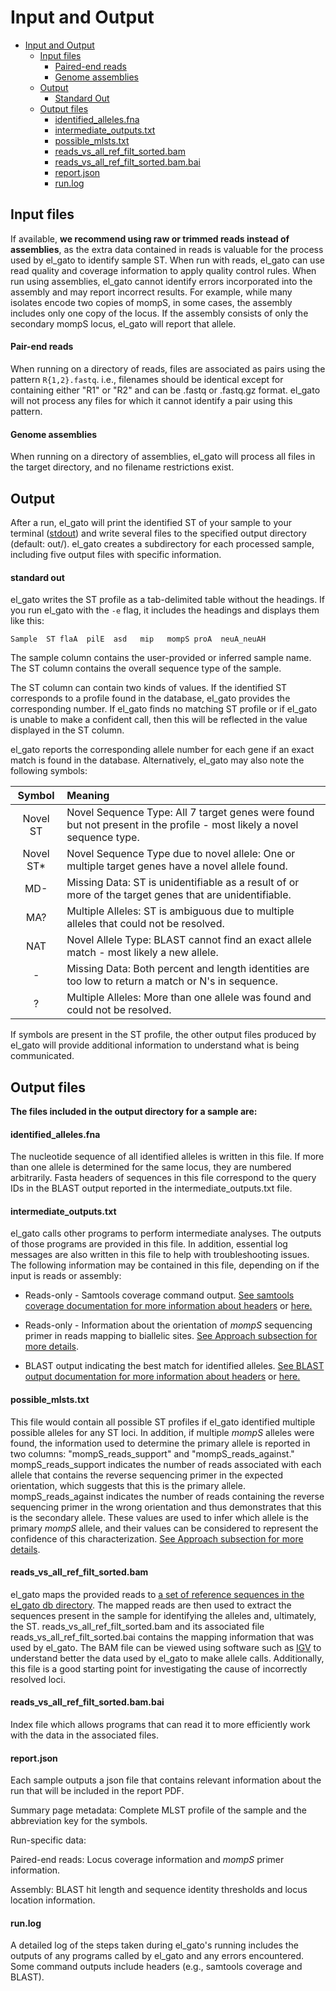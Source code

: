 # Input and Output
* [Input and Output](docs/input_output.md)
   * [Input files](#input-files)
      * [Paired-end reads](#pair-end-reads)
      * [Genome assemblies](#genome-assemblies)      
   * [Output](#output)
      * [Standard Out](#standard-out)
   * [Output files](#output-files)
      * [identified_alleles.fna](#identified_allelesfna)
      * [intermediate_outputs.txt](#intermediate_outputstxt)
      * [possible_mlsts.txt](#possible_mlststxt)
      * [reads_vs_all_ref_filt_sorted.bam](#reads_vs_all_ref_filt_sortedbam)
      * [reads_vs_all_ref_filt_sorted.bam.bai](#reads_vs_all_ref_filt_sortedbambai)
      * [report.json](#reportjson)
      * [run.log](#runlog)
   
## Input files

If available, **we recommend using raw or trimmed reads instead of assemblies**, as the extra data contained in reads is valuable for the process used by el_gato to identify sample ST. When run with reads, el_gato can use read quality and coverage information to apply quality control rules. When run using assemblies, el_gato cannot identify errors incorporated into the assembly and may report incorrect results. For example, while many isolates encode two copies of mompS, in some cases, the assembly includes only one copy of the locus. If the assembly consists of only the secondary mompS locus, el_gato will report that allele.

#### Pair-end reads
When running on a directory of reads, files are associated as pairs using the pattern `R{1,2}.fastq`. i.e., filenames should be identical except for containing either "R1" or "R2" and can be .fastq or .fastq.gz format. el_gato will not process any files for which it cannot identify a pair using this pattern.

#### Genome assemblies
When running on a directory of assemblies, el_gato will process all files in the target directory, and no filename restrictions exist.

## Output 
After a run, el_gato will print the identified ST of your sample to your terminal ([stdout](#standard-out)) and write several files to the specified output directory (default: out/). el_gato creates a subdirectory for each processed sample, including five output files with specific information.

#### standard out
el_gato writes the ST profile as a tab-delimited table without the headings. If you run el_gato with the `-e` flag, it includes the headings and displays them like this: 

`Sample  ST flaA  pilE  asd   mip   mompS proA  neuA_neuAH`    

 The sample column contains the user-provided or inferred sample name. The ST column contains the overall sequence type of the sample. 

The ST column can contain two kinds of values. If the identified ST corresponds to a profile found in the database, el_gato provides the corresponding number. If el_gato finds no matching ST profile or if el_gato is unable to make a confident call, then this will be reflected in the value displayed in the ST column.

el_gato reports the corresponding allele number for each gene if an exact match is found in the database. Alternatively, el_gato may also note the following symbols:

| Symbol | Meaning |
|:------:|:---------|
| Novel ST      | Novel Sequence Type: All 7 target genes were found but not present in the profile - most likely a novel sequence type. |
| Novel ST*      | Novel Sequence Type due to novel allele: One or multiple target genes have a novel allele found. |
| MD-      | Missing Data: ST is unidentifiable as a result of or more of the target genes that are unidentifiable.  |
| MA?      | Multiple Alleles: ST is ambiguous due to multiple alleles that could not be resolved. |
| NAT    | Novel Allele Type: BLAST cannot find an exact allele match - most likely a new allele. |
| -      | Missing Data: Both percent and length identities are too low to return a match or N's in sequence. |
| ?      | Multiple Alleles: More than one allele was found and could not be resolved. |

If symbols are present in the ST profile, the other output files produced by el_gato will provide additional information to understand what is being communicated.

## Output files

**The files included in the output directory for a sample are:**

#### identified_alleles.fna
The nucleotide sequence of all identified alleles is written in this file. If more than one allele is determined for the same locus, they are numbered arbitrarily. Fasta headers of sequences in this file correspond to the query IDs in the BLAST output reported in the intermediate_outputs.txt file.

#### intermediate_outputs.txt
el_gato calls other programs to perform intermediate analyses. The outputs of those programs are provided in this file. In addition, essential log messages are also written in this file to help with troubleshooting issues. The following information may be contained in this file, depending on if the input is reads or assembly:

* Reads-only - Samtools coverage command output. [See samtools coverage documentation for more information about headers](https://www.htslib.org/doc/samtools-coverage.html) or [here.](docs/headers.md/#samtools-coverage-headers)

* Reads-only - Information about the orientation of *mompS* sequencing primer in reads mapping to biallelic sites. [See Approach subsection for more details](#reads).

* BLAST output indicating the best match for identified alleles. [See BLAST output documentation for more information about headers](https://www.ncbi.nlm.nih.gov/books/NBK279684/table/appendices.T.options_common_to_all_blast/) or [here.](docs/headers.md/#blastn-output-headers)

#### possible_mlsts.txt
This file would contain all possible ST profiles if el_gato identified multiple possible alleles for any ST loci. In addition, if multiple *mompS* alleles were found, the information used to determine the primary allele is reported in two columns: "mompS_reads_support" and "mompS_reads_against." mompS_reads_support indicates the number of reads associated with each allele that contains the reverse sequencing primer in the expected orientation, which suggests that this is the primary allele. mompS_reads_against indicates the number of reads containing the reverse sequencing primer in the wrong orientation and thus demonstrates that this is the secondary allele. These values are used to infer which allele is the primary *mompS* allele, and their values can be considered to represent the confidence of this characterization. [See Approach subsection for more details](XXX).

#### reads_vs_all_ref_filt_sorted.bam 
el_gato maps the provided reads to [a set of reference sequences in the el_gato db directory](https://github.com/appliedbinf/el_gato/blob/main/el_gato/db/ref_gene_regions.fna). The mapped reads are then used to extract the sequences present in the sample for identifying the alleles and, ultimately, the ST. reads_vs_all_ref_filt_sorted.bam and its associated file reads_vs_all_ref_filt_sorted.bai contains the mapping information that was used by el_gato. The BAM file can be viewed using software such as [IGV](https://software.broadinstitute.org/software/igv/) to understand better the data used by el_gato to make allele calls. Additionally, this file is a good starting point for investigating the cause of incorrectly resolved loci.

#### reads_vs_all_ref_filt_sorted.bam.bai 
Index file which allows programs that can read it to more efficiently work with the data in the associated files.

#### report.json
Each sample outputs a json file that contains relevant information about the run that will be included in the report PDF.   

Summary page metadata: Complete MLST profile of the sample and the abbreviation key for the symbols.  

Run-specific data:  

Paired-end reads: Locus coverage information and *mompS* primer information.  

Assembly: BLAST hit length and sequence identity thresholds and locus location information.  

#### run.log
A detailed log of the steps taken during el_gato's running includes the outputs of any programs called by el_gato and any errors encountered. Some command outputs include headers (e.g., samtools coverage and BLAST).

